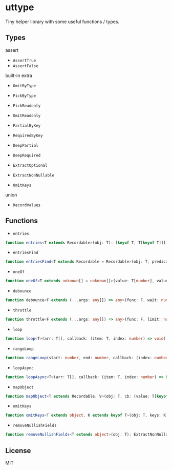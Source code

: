 # uttype

Tiny helper library with some useful functions / types.

## Types

assert

- `AssertTrue`
- `AssertFalse`

built-in extra

- `OmitByType`
- `PickByType`

- `PickReadonly`
- `OmitReadonly`

- `PartialByKey`
- `RequiredByKey`

- `DeepPartial`
- `DeepRequired`

- `ExtractOptional`
- `ExtractNonNullable`

- `OmitKeys`

union

- `RecordValues`

## Functions

- `entries`

```ts
function entries<T extends Recordable>(obj: T): [keyof T, T[keyof T]][]
```

- `entriesFind`

```ts
function entriesFind<T extends Recordable = Recordable>(obj: T, predicate: (item: [keyof T, T[keyof T]]) => boolean): [keyof T, T[keyof T]] | undefined
```

- `oneOf`

```ts
function oneOf<T extends unknown[] = unknown[]>(value: T[number], values: T): value is T[number]
```

- `debounce`

```ts
function debounce<F extends (...args: any[]) => any>(func: F, wait: number): F
```

- `throttle`

```ts
function throttle<F extends (...args: any[]) => any>(func: F, limit: number): F
```

- `loop`

```ts
function loop<T>(arr: T[], callback: (item: T, index: number) => void): void
```

- `rangeLoop`

```ts
function rangeLoop(start: number, end: number, callback: (index: number) => void): void
```

- `loopAsync`

```ts
function loopAsync<T>(arr: T[], callback: (item: T, index: number) => Promise<void>): void
```

- `mapObject`

```ts
function mapObject<T extends Recordable, V>(obj: T, cb: (value: T[keyof T], key: keyof T) => V): { [key in keyof T]: V; }
```

- `omitKeys`

```ts
function omitKeys<T extends object, K extends keyof T>(obj: T, keys: K[]): Prettify<OmitKeys<T, K>>
```

- `removeNullishFields`

```ts
function removeNullishFields<T extends object>(obj: T): ExtractNonNullable<T>
```

## License

MIT
